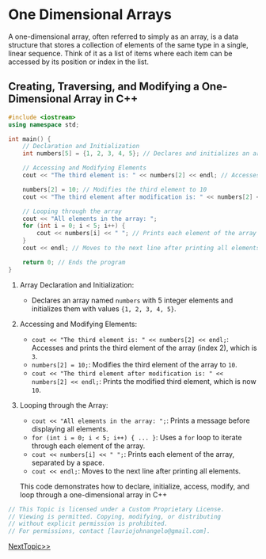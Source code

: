 # One Dimensional Arrays
A one-dimensional array, often referred to simply as an array, is a data structure that stores a collection of elements of the same type in a single, linear sequence. Think of it as a list of items where each item can be accessed by its position or index in the list.

## Creating, Traversing, and Modifying a One-Dimensional Array in C++
```cpp
#include <iostream>
using namespace std;

int main() {
    // Declaration and Initialization
    int numbers[5] = {1, 2, 3, 4, 5}; // Declares and initializes an array with 5 elements

    // Accessing and Modifying Elements
    cout << "The third element is: " << numbers[2] << endl; // Accesses and prints the third element (index 2)

    numbers[2] = 10; // Modifies the third element to 10
    cout << "The third element after modification is: " << numbers[2] << endl; // Prints the modified third element

    // Looping through the array
    cout << "All elements in the array: ";
    for (int i = 0; i < 5; i++) {
        cout << numbers[i] << " "; // Prints each element of the array
    }
    cout << endl; // Moves to the next line after printing all elements

    return 0; // Ends the program
}
```
1. Array Declaration and Initialization:
   - Declares an array named `numbers` with 5 integer elements and initializes them with values `{1, 2, 3, 4, 5}`.
3. Accessing and Modifying Elements:
   - `cout << "The third element is: " << numbers[2] << endl;`: Accesses and prints the third element of the array (index 2), which is `3`.
   - `numbers[2] = 10;`: Modifies the third element of the array to `10`.
   - `cout << "The third element after modification is: " << numbers[2] << endl;`: Prints the modified third element, which is now `10`.
5. Looping through the Array:
   - `cout << "All elements in the array: ";`: Prints a message before displaying all elements.
   - `for (int i = 0; i < 5; i++) { ... }`: Uses a `for` loop to iterate through each element of the array.
   - `cout << numbers[i] << " ";`: Prints each element of the array, separated by a space.
   - `cout << endl;`: Moves to the next line after printing all elements.

   This code demonstrates how to declare, initialize, access, modify, and loop through a one-dimensional array in C++

```cpp
// This Topic is licensed under a Custom Proprietary License.
// Viewing is permitted. Copying, modifying, or distributing
// without explicit permission is prohibited.
// For permissions, contact [lauriojohnangelo@gmail.com].
```

[NextTopic>>](./Topic03.md)
